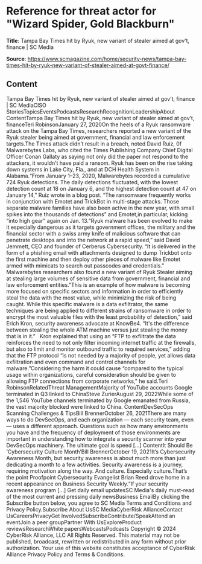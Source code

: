 # Reference for threat actor for "Wizard Spider, Gold Blackburn"

**Title**: Tampa Bay Times hit by Ryuk, new variant of stealer aimed at gov’t, finance | SC Media

**Source**: https://www.scmagazine.com/home/security-news/tampa-bay-times-hit-by-ryuk-new-variant-of-stealer-aimed-at-govt-finance/

## Content
Tampa Bay Times hit by Ryuk, new variant of stealer aimed at gov’t, finance | SC MediaCISO StoriesTopicsEventsPodcastsResearchRecognitionLeadershipAbout ContentTampa Bay Times hit by Ryuk, new variant of stealer aimed at gov’t, financeTeri RobinsonJanuary 27, 2020On the heels of a Ryuk ransomware attack on the Tampa Bay Times, researchers reported a new variant of the Ryuk stealer being aimed at government, financial and law enforcement targets.The Times attack didn’t result in a breach, noted David Ruiz, 0f Malwarebytes Labs, who cited  the Times Publishing Company Chief Digital Officer Conan Gallaty as saying not only did the paper not respond to the attackers, it wouldn’t have paid a ransom. Ryuk has been on the rise taking down systems in Lake City, Fla., and at DCH Health System in Alabama.“From
January 1–23, 2020, Malwarebytes recorded a cumulative 724 Ryuk detections. The
daily detections fluctuated, with the lowest detection count at 18 on January
6, and the highest detection count at 47 on January 14,” Ruiz wrote in a blog post.
“The ransomware frequently works in conjunction with Emotet and TrickBot in
multi-stage attacks. Those separate malware families have also been active in
the new year, with small spikes into the thousands of detections” and Emotet,in
particular, kicking “into high gear” again on Jan. 13.“Ryuk malware has been evolved to make it especially dangerous as it targets government offices, the military and the financial sector with a swiss army knife of malicious software that can penetrate desktops and into the network at a rapid speed,” said David Jemmett, CEO and founder of Cerberus Cybersecurity. “It is delivered in the form of a phishing email with attachments designed to dump Trickbot onto the first machine and then deploy other pieces of malware like Emotet armed with mimicats to search out passcodes and credentials.”   Malwarebytes
researchers also found a new variant of Ryuk Stealer aiming at stealing large
volumes of sensitive data from government, financial and law enforcement entities."This is an example of how malware is becoming more focused on specific sectors and information in order to efficiently steal the data with the most value, while minimizing the risk of being caught. While this specific malware is a data exfiltrator, the same techniques are being applied to different strains of ransomware in order to encrypt the most valuable files with the least probability of detection,” said Erich Kron, security awareness advocate at KnowBe4. “It's the difference between stealing the whole ATM machine versus just stealing the money that is in it.”   Kron explained that using an “FTP to exfiltrate the data reinforces the need to not only filter incoming internet traffic at the firewalls, but also to limit and monitor outbound traffic to required services,” adding that the FTP protocol “is not needed by a majority of people, yet allows data exfiltration and even command and control channels for malware.”Considering the harm it could cause “compared to the typical usage within organizations, careful consideration should be given to allowing FTP connections from corporate networks," he said.Teri RobinsonRelatedThreat ManagementMajority of YouTube accounts Google terminated in Q3 linked to ChinaSteve ZurierAugust 29, 2022While some of the 1,546 YouTube channels terminated by Google emanated from Russia, the vast majority blocked were linked to China.
ContentDevSecOps Scanning Challenges & TipsBill BrennerOctober 26, 2021There are many ways to do DevSecOps, and each organization — each security team, even — uses a different approach. Questions such as how many environments you have and the frequency of deployment of those environments are important in understanding how to integrate a security scanner into your DevSecOps machinery. The ultimate goal is speed […]
ContentIt Should Be ‘Cybersecurity Culture Month’Bill BrennerOctober 19, 2021It’s Cybersecurity Awareness Month, but security awareness is about much more than just dedicating a month to a few activities. Security awareness is a journey, requiring motivation along the way. And culture. Especially culture.That’s the point Proofpoint Cybersecurity Evangelist Brian Reed drove home in a recent appearance on Business Security Weekly.“If your security awareness program […]
 Get daily email updatesSC Media's daily must-read of the most current and pressing daily newsBusiness EmailBy clicking the Subscribe button below, you agree to SC Media Terms and Conditions and Privacy Policy.Subscribe  About UsSC MediaCyberRisk AllianceContact UsCareersPrivacyGet InvolvedSubscribeContribute/SpeakAttend an eventJoin a peer groupPartner With UsExploreProduct reviewsResearchWhite papersWebcastsPodcasts
        Copyright © 2024 CyberRisk Alliance, LLC All Rights Reserved.
        This material may not be published, broadcast, rewritten or redistributed
        in any form without prior authorization.
      Your use of this website constitutes acceptance of CyberRisk Alliance Privacy Policy and Terms & Conditions.
